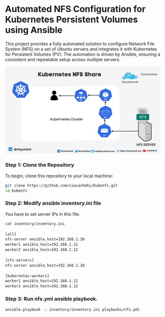 # Automated NFS Configuration for Kubernetes Persistent Volumes using Ansible

This project provides a fully automated solution to configure Network File System (NFS) on a set of Ubuntu servers and integrates it with Kubernetes for Persistent Volumes (PV). The automation is driven by Ansible, ensuring a consistent and repeatable setup across multiple servers.

![NFS high level design](./images/kube-nfs.png "NFS high level design")

### Step 1: Clone the Repository

To begin, clone this repository to your local machine:

```bash
git clone https://github.com/siavashmhi/Kubenfs.git
cd Kubenfs
```

### Step 2: Modify ansible inventory.ini file

You have to set server IPs in this file.

```bash
cat inventory/inventory.ini 

[all]
nfs-server ansible_host=192.168.1.10
worker1 ansible_host=192.168.1.11
worker2 ansible_host=192.168.1.12

[nfs-servers]
nfs-server ansible_host=192.168.1.10

[kubernetes-workers]
worker1 ansible_host=192.168.1.11
worker2 ansible_host=192.168.1.12

```

### Step 3: Run nfs.yml ansible playbook.

```bash
ansible-playbook -i inventory/inventory.ini playbooks/nfs.yml
```
